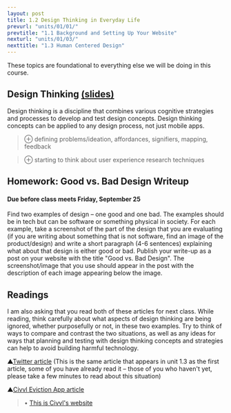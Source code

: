 ```yaml
---
layout: post
title: 1.2 Design Thinking in Everyday Life
prevurl: "units/01/01/"
prevtitle: "1.1 Background and Setting Up Your Website"
nexturl: "units/01/03/"
nexttitle: "1.3 Human Centered Design"
---
```

These topics are foundational to everything else we will be doing in this course.

## Design Thinking [(slides)][d slides]
Design thinking is a discipline that combines various cognitive strategies and processes to develop and test design concepts. Design thinking concepts can be applied to any design process, not just mobile apps.

> ⊕ defining problems/ideation, affordances, signifiers, mapping, feedback

> ⊕ starting to think about user experience research techniques

## Homework: Good vs. Bad Design Writeup
#### Due before class meets Friday, September 25
Find two examples of design – one good and one bad. The examples should be in tech but can be software or something physical in society. For each example, take a screenshot of the part of the design that you are evaluating (if you are writing about something that is not software, find an image of the product/design) and write a short paragraph (4-6 sentences) explaining what about that design is either good or bad. Publish your write-up as a post on your website with the title "Good vs. Bad Design". The screenshot/image that you use should appear in the post with the description of each image appearing below the image.

## Readings
I am also asking that you read both of these articles for next class. While reading, think carefully about what aspects of design thinking are being ignored, whether purposefully or not, in these two examples. Try to think of ways to compare and contrast the two situations, as well as any ideas for ways that planning and testing with design thinking concepts and strategies can help to avoid building harmful technology.

▲[Twitter article][Twitter article] (This is the same article that appears in unit 1.3 as the first article, some of you have already read it – those of you who haven't yet, please take a few minutes to read about this situation)

▲[Civvl Eviction App article][c article]

> • [This is Civvl's website][c website]


[Twitter article]: https://www.theverge.com/2020/9/20/21447998/twitter-photo-preview-white-black-faces
[c article]: https://www.vice.com/en_us/article/ep435n/gig-economy-company-launches-uber-but-for-evicting-people
[c website]: https://civvl.com/
[d slides]: https://docs.google.com/presentation/d/1UgYn1TdFsGX8pmkt3Mt6JJzALSy8ko3H-vkzOJ1BLM4/
